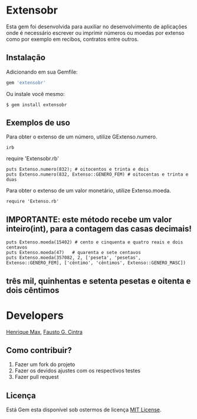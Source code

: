 # Extensobr

Esta gem foi desenvolvida para auxiliar no desenvolvimento de aplicações onde é necessário escrever ou imprimir números ou moedas por extenso como por exemplo em recibos, contratos entre outros.


## Instalação

Adicionando em sua Gemfile:

```ruby
gem 'extensobr'
```

Ou instale você mesmo:

    $ gem install extensobr

## Exemplos de uso

Para obter o extenso de um número, utilize GExtenso.numero.

    irb

require 'Extensobr.rb'
 
    puts Extenso.numero(832); # oitocentos e trinta e dois
    puts Extenso.numero(832, Extenso::GENERO_FEM) # oitocentas e trinta e duas

Para obter o extenso de um valor monetário, utilize Extenso.moeda.

    require 'Extenso.rb'
 
## IMPORTANTE: este método recebe um valor inteiro(int), para a contagem das casas decimais!
    
    puts Extenso.moeda(15402) # cento e cinquenta e quatro reais e dois centavos
    puts Extenso.moeda(47)   # quarenta e sete centavos
    puts Extenso.moeda(357082, 2, ['peseta', 'pesetas', Extenso::GENERO_FEM], ['cêntimo', 'cêntimos', Extenso::GENERO_MASC])

## três mil, quinhentas e setenta pesetas e oitenta e dois cêntimos

# Developers

[Henrique Max](https://github.com/rickmax),
[Fausto G. Cintra](https://github.com/goncin)

## Como contribuir?

1. Fazer um fork do projeto
1. Fazer os devidos ajustes com os respectivos testes
1. Fazer pull request


## Licença

Está Gem esta disponível sob ostermos de licença [MIT License](http://opensource.org/licenses/MIT).

